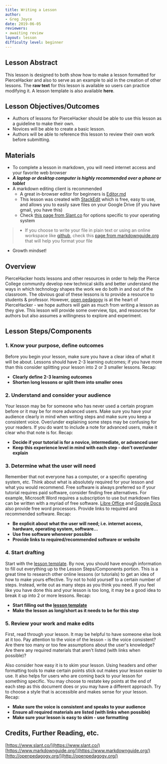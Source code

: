 ```yaml
---
title: Writing a Lesson
author:
- Greg Joyce
date: 2019-06-05
reviewers:
- awaiting review
layout: lesson
difficulty level: beginner
---
```


## Lesson Abstract
This lesson is designed to both show how to make a lesson formatted for PierceHacker and also to serve as an example to aid in the creation of other lessons. The **raw text** for this lesson is available so users can practice modifying it. A lesson template is also available **here**.

## Lesson Objectives/Outcomes
* Authors of lessons for PierceHacker should be able to use this lesson as a guideline to make their own. 
* Novices will be able to create a basic lesson.
* Authors will be able to reference this lesson to review their own work before submitting.

## Materials
* To complete a lesson in markdown, you will need internet access and your favorite web browser
* ***A laptop or desktop computer is highly recommended over a phone or tablet***
* A markdown editing client is recommended
	- A great in-browser editor for beginners is [Editor.md](https://dillinger.io)
	- This lesson was created with [StackEdit](https://stackedit.io) which is free, easy to use, and allows you to easily save files on your Google Drive (if you have gmail, you have this)
	- Check [this page from Slant.co](https://www.slant.co/search?query=markdown%20editors) for options specific to your operating system
>	- If you choose to write your file in plain text or using an online workspace like [github](https://github.com/), check this [page from markdownguide.org](https://www.markdownguide.org/basic-syntax/) that will help you format your file
* Growth mindset!

## Overview
PierceHacker hosts lessons and other resources in order to help the Pierce College community develop new technical skills and better understand the ways in which technology shapes the work we do both in and out of the classroom. The obvious goal of these lessons is to provide a resource to students & professor. However, [open pedagogy](http://openpedagogy.org/open-pedagogy/) is at the heart of PierceHacker - we hope authors will gain as much from writing a lesson as they give. This lesson will provide some overview, tips, and resources for authors but also assumes a willingness to explore and experiment.

## Lesson Steps/Components

### 1. Know your purpose, define outcomes
Before you begin your lesson, make sure you have a clear idea of what it will be about. Lessons should have 2-3 learning outcomes; if you have more than this consider splitting your lesson into 2 or 3 smaller lessons. Recap:
* **Clearly define 2-3 learning outcomes**
* **Shorten long lessons or split them into smaller ones**

### 2. Understand and consider your audience
Your lesson may be for someone who has never used a certain program before or it may be for more advanced users. Make sure you have your audience clearly in mind when writing steps and make sure you keep a consistent voice. Over/under explaining some steps may be confusing for your readers. If you do want to include a note for advanced users, make it clear who that note is for. Recap:
* **Decide if your tutorial is for a novice, intermediate, or advanced user**
* **Keep this experience level in mind with each step - don't over/under explain**

### 3. Determine what the user will need
Remember that not everyone has a computer, or a specific operating system, etc. Think about what is absolutely required for your lesson and what you would recommend. Free software is always preferred so if your tutorial requires paid software, consider finding free alternatives. For example, Microsoft Word requires a subscription to use but markdown files can be written with a myriad of free software. [Libre Office](https://www.libreoffice.org/) and [Google Docs](https://www.google.com/docs/about/) also provide free word processors. Provide links to required and recommended software. Recap:
* **Be explicit about what the user will need; i.e. internet access, hardware, operating system, software...**
* **Use free software whenever possible**
* **Provide links to required/recommended software or website**

### 4. Start drafting
Start with the [lesson template](https://github.com/jloan/pierce-hacker-submissions/blob/master/lessons/lesson-template.md). By now, you should have enough information to fill out everything up to the Lesson Steps/Components portion. This is a great time to research other online lessons (or tutorials) to get an idea of how to make yours effective. Try not to hold yourself to a certain number of steps. Instead, write out as many steps as you think you need. If you feel like you have done this and your lesson is too long, it may be a good idea to break it up into 2 or more lessons. Recap:
* **Start filling out the [lesson template](https://github.com/jloan/pierce-hacker-submissions/blob/master/lessons/lesson-template.md)**
* **Make the lesson as long/short as it needs to be for this step**

### 5. Review your work and make edits
First, read through your lesson. It may be helpful to have someone else look at it too. Pay attention to the voice of the lesson - is the voice consistent? Are there too many or too few assumptions about the user's knowledge? Are there any required materials that aren't listed (with links when possible)?

Also consider how easy it is to skim your lesson. Using headers and other formatting tools to make certain points stick out makes your lesson easier to use. It also helps for users who are coming back to your lesson for something specific. You may choose to restate key points at the end of each step as this document does or you may have a different approach. Try to choose a style that is accessible and makes sense for your lesson. Recap:
* **Make sure the voice is consistent and speaks to your audience**
* **Ensure all required materials are listed (with links when possible)**
* **Make sure your lesson is easy to skim - use formatting**

## Credits, Further Reading, etc.

[https://www.slant.co/](https://www.slant.co/)
[https://www.markdownguide.org/](https://www.markdownguide.org/)
[http://openpedagogy.org/](http://openpedagogy.org/)
<!--stackedit_data:
eyJoaXN0b3J5IjpbMTI0NDE1NTk4MiwxNDIyNTk1NzkzLC0xNj
gxMjY3OTY2LDE3NjEwMTM5NzUsLTEzMzM3Mzg3NDcsMTkyMjI0
ODE3NCwtNDE0ODE1MDczLDczODI1MTM4MywyMDg2NjU4MTU4LD
E0MjAzNjcxNDAsLTM2ODE2NzI1MSwtMjAzMjEwNjM1OSwtNDU4
NzIwNzMzLDI1ODMxODI2LDExMDU2MTY4NzMsLTE0NDY0ODU5My
wtOTI5ODg2OTEzLDE4Njc3NTkxNzEsLTEyMTUzMDAzOTEsLTU0
NzQ4Njk5N119
-->